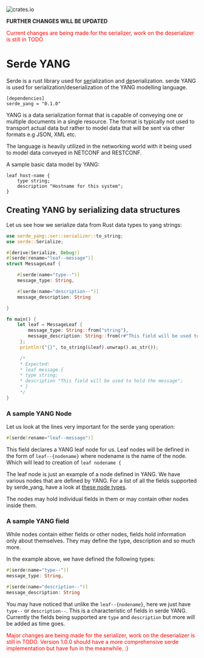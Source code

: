 
![crates.io](https://img.shields.io/crates/v/serde_yang.svg)

**FURTHER CHANGES WILL BE UPDATED**
<p style="color: red;">Current changes are being made for the serializer, work on the deserializer is still in TODO</p>

# Serde YANG

Serde is a rust library used for <u>ser</u>ialization and <u>de</u>serialization. serde YANG is used for serialization/deserialization of the YANG modelling language.

```
[dependencies]
serde_yang = "0.1.0"
```

YANG is a data serialization format that is capable of conveying one or multiple documents in a single resource. The format is typically not used to transport actual data but rather to model data that will be sent via other formats e.g JSON, XML etc. 

The language is heavily utilized in the networking world with it being used to model data conveyed in NETCONF and RESTCONF. 

A sample basic data model by YANG:

```yang
leaf host-name {
    type string;
    description "Hostname for this system";
}
```

## Creating YANG by serializing data structures

Let us see how we serialize data from Rust data types to yang strings:

```rust
use serde_yang::ser::serializer::to_string;
use serde::Serialize;

#[derive(Serialize, Debug)]
#[serde(rename="leaf--message")]
struct MessageLeaf {

    #[serde(name="type--")]
    message_type: String,

    #[serde(name="description--")]
    message_description: String

}

fn main() {
    let leaf = MessageLeaf { 
        message_type: String::from("string"),
        message_description: String::from(r#"This field will be used to hold the message"#)
     };
     println!("{}", to_string(&leaf).unwrap().as_str());

     /*
     * Expected:
     * leaf message {
     * type string;
     * description "This field will be used to hold the message";
     * }
     */
}

```

### A sample YANG Node
Let us look at the lines very important for the serde yang operation:
```rust
#[serde(rename="leaf--message")]
```

This field declares a YANG leaf node for us. Leaf nodes will be defined in the form of `leaf--{nodename}` where nodename is the name of the node. Which will lead to creation of `leaf nodename {`

The leaf node is just an example of a node defined in YANG. We have various nodes that are defined by YANG. For a list of all the fields supported by serde_yang, have a look at [these node types](https://docs.rs/serde_yang/latest/serde_yang/ser/types/enum.NodeType.html). 

The nodes may hold individual fields in them or may contain other nodes inside them. 


### A sample YANG field
While nodes contain either fields or other nodes, fields hold information only about themselves. They may define the type, description and so much more. 

In the example above, we have defined the following types:
```rust
#[serde(name="type--")]
message_type: String,

#[serde(name="description--")]
message_description: String
```

You may have noticed that unlike the `leaf--{nodename}`, here we just have `type--` or `description--`. This is a characteristic of fields in serde YANG. Currently the fields being supported are `type` and `description` but more will be added as time goes. 

<p style="color: red;">Major changes are being made for the serializer, work on the deserializer is still in TODO. Version 1.0.0 should have a more comprehensive serde implementation but have fun in the meanwhile. :)</p>